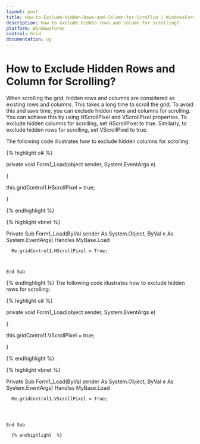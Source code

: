 ```yaml
---
layout: post
title: How-to-Exclude-Hidden-Rows-and-Column-for-Scrollin | WindowsForms | Syncfusion
description: how to exclude hidden rows and column for scrolling? 
platform: WindowsForms
control: Grid
documentation: ug
---
```


# How to Exclude Hidden Rows and Column for Scrolling? 

When scrolling the grid, hidden rows and columns are considered as existing rows and columns. This takes a long time to scroll the grid. To avoid this and save time, you can exclude hidden rows and columns for scrolling. You can achieve this by using HScrollPixel and VScrollPixel properties. To exclude hidden columns for scrolling, set HScrollPixel to true. Similarly, to exclude hidden rows for scrolling, set VScrollPixel to true.    

The following code illustrates how to exclude hidden columns for scrolling: 

{% highlight c# %}



private void Form1_Load(object sender, System.EventArgs e)

{

this.gridControl1.HScrollPixel = true;

}

{% endhighlight %}

{% highlight vbnet %}



Private Sub Form1_Load(ByVal sender As System.Object, ByVal e As System.EventArgs) Handles MyBase.Load



      Me.gridControl1.HScrollPixel = True;



    End Sub
{% endhighlight  %}
The following code illustrates how to exclude hidden rows for scrolling: 

{% highlight c# %}



private void Form1_Load(object sender, System.EventArgs e)

{

this.gridControl1.VScrollPixel = true;

}

{% endhighlight  %}

{% highlight vbnet %}



Private Sub Form1_Load(ByVal sender As System.Object, ByVal e As System.EventArgs) Handles MyBase.Load



      Me.gridControl1.VScrollPixel = True;




    End Sub

	  {% endhighlight  %}

